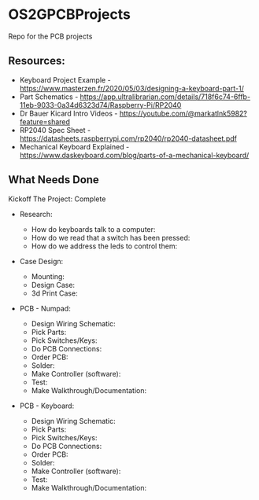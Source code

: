 # OS2GPCBProjects
Repo for the PCB projects

## Resources:

- Keyboard Project Example - https://www.masterzen.fr/2020/05/03/designing-a-keyboard-part-1/
- Part Schematics - https://app.ultralibrarian.com/details/718f6c74-6ffb-11eb-9033-0a34d6323d74/Raspberry-Pi/RP2040
- Dr Bauer Kicard Intro Videos - https://youtube.com/@markatlnk5982?feature=shared
- RP2040 Spec Sheet - https://datasheets.raspberrypi.com/rp2040/rp2040-datasheet.pdf
- Mechanical Keyboard Explained - https://www.daskeyboard.com/blog/parts-of-a-mechanical-keyboard/


## What Needs Done

Kickoff The Project: Complete

* Research:
  - How do keyboards talk to a computer:
  - How do we read that a switch has been pressed:
  - How do we address the leds to control them:

* Case Design: 
  - Mounting:
  - Design Case:
  - 3d Print Case:

* PCB - Numpad:
  - Design Wiring Schematic:
  - Pick Parts:
  - Pick Switches/Keys:
  - Do PCB Connections:
  - Order PCB:
  - Solder:
  - Make Controller (software):
  - Test:
  - Make Walkthrough/Documentation:

* PCB -  Keyboard:
  - Design Wiring Schematic:
  - Pick Parts:
  - Pick Switches/Keys:
  - Do PCB Connections:
  - Order PCB:
  - Solder:
  - Make Controller (software):
  - Test:
  - Make Walkthrough/Documentation:


